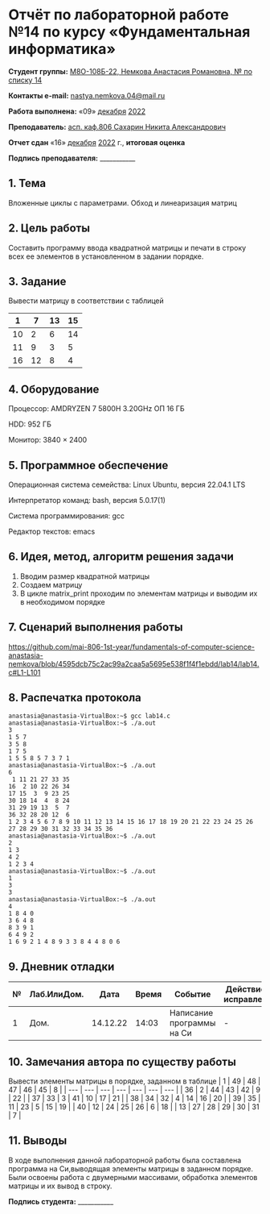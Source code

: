 # Отчёт по лабораторной работе №14 по курсу «Фундаментальная информатика»

<b>Студент группы:</b> <ins>М8О-108Б-22, Немкова Анастасия Романовна, № по списку 14</ins>

<b>Контакты e-mail:</b> <ins>nastya.nemkova.04@mail.ru<ins>

<b>Работа выполнена:</b> «09» <ins>декабря</ins> <ins>2022</ins>

<b>Преподаватель:</b> <ins>асп. каф.806 Сахарин Никита Александрович</ins>

<b>Отчет сдан</b> «16» <ins>декабря</ins> <ins>2022</ins> г., <b>итоговая оценка</b> <ins>

<b>Подпись преподавателя:</b> ___________

## 1. Тема

Вложенные циклы с параметрами. Обход и линеаризация матриц

## 2. Цель работы

Составить программу ввода квадратной матрицы и печати в строку всех ее элементов в установленном в задании порядке.

## 3. Задание

Вывести матрицу в соответствии с таблицей

| 1 | 7 | 13 | 15 |
|---| --- | --- | --- |
| 10 | 2 | 6 | 14 |
| 11 | 9 | 3 | 5 |
| 16 | 12 | 8 | 4 |

## 4. Оборудование

Процессор: AMDRYZEN 7 5800H 3.20GHz ОП 16 ГБ

НDD: 952 ГБ

Монитор: 3840 × 2400

## 5. Программное обеспечение

Операционная система семейства: Linux Ubuntu, версия 22.04.1 LTS

Интерпретатор команд: bash, версия 5.0.17(1)

Система программирования: gcc

Редактор текстов: emacs


## 6. Идея, метод, алгоритм решения задачи

 1. Вводим размер квадратной матрицы
 2. Создаем матрицу
 3. В цикле matrix_print проходим по элементам матрицы и выводим их в необходимом порядке


## 7. Сценарий выполнения работы

https://github.com/mai-806-1st-year/fundamentals-of-computer-science-anastasia-nemkova/blob/4595dcb75c2ac99a2caa5a5695e538f1f4f1ebdd/lab14/lab14.c#L1-L101

## 8. Распечатка протокола

```
anastasia@anastasia-VirtualBox:~$ gcc lab14.c
anastasia@anastasia-VirtualBox:~$ ./a.out
3
1 5 7
3 5 8
1 7 5
1 5 5 8 5 7 3 7 1
anastasia@anastasia-VirtualBox:~$ ./a.out
6
 1 11 21 27 33 35
16  2 10 22 26 34
17 15  3  9 23 25
30 18 14  4  8 24
31 29 19 13  5  7
36 32 28 20 12  6
1 2 3 4 5 6 7 8 9 10 11 12 13 14 15 16 17 18 19 20 21 22 23 24 25 26 27 28 29 30 31 32 33 34 35 36
anastasia@anastasia-VirtualBox:~$ ./a.out
2
1 3
4 2
1 2 3 4
anastasia@anastasia-VirtualBox:~$ ./a.out
1
3
3
anastasia@anastasia-VirtualBox:~$ ./a.out
4
1 8 4 0
3 6 4 8 
8 3 9 1
6 4 9 2
1 6 9 2 1 4 8 9 3 3 8 4 4 8 0 6
```

## 9. Дневник отладки

| № | Лаб.ИлиДом. | Дата | Время | Событие | Действие по исправлению | Примечание |
| --- | --- | --- | --- | --- | --- | --- |
| 1 | Дом. | 14.12.22 | 14:03 | Написание программы на Си | - | - |

## 10. Замечания автора по существу работы
  Вывести элементы матрицы в порядке, заданном в таблице
  | 1 | 49 | 48 | 47 | 46 | 45 | 8 |
  | --- | --- | --- | --- | --- | --- | --- |
  | 36 | 2 | 44 | 43 | 42 | 9 | 22 |
  | 37 | 33 | 3 | 41 | 10 | 17 | 21 |
  | 38 | 34 | 32 | 4 | 14 | 16 | 20 |
  | 39 | 35 | 11 | 23 | 5 | 15 | 19 |
  | 40 | 12 | 24 | 25 | 26 | 6 | 18 |
  | 13 | 27 | 28 | 29 | 30 | 31 | 7 |
  
  

## 11. Выводы

В ходе выполнения данной лабораторной работы была составлена программа на Си,выводящая элементы матрицы в заданном порядке. Были освоены работа с двумерными массивами, обработка элементов матрицы и их вывод в строку.  

<b>Подпись студента:</b> ___________
